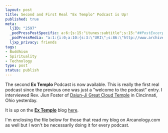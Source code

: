 ```yaml
--- 
layout: post
title: Second and First Real "Ex Templo" Podcast is Up!
published: true
meta: 
  ljID: "2597"
  _podPressPostSpecific: a:6:{s:15:"itunes:subtitle";s:15:"##PostExcerpt##";s:14:"itunes:summary";s:15:"##PostExcerpt##";s:15:"itunes:keywords";s:17:"##WordPressCats##";s:13:"itunes:author";s:10:"##Global##";s:15:"itunes:explicit";s:7:"Default";s:12:"itunes:block";s:7:"Default";}
  _podPressMedia: "a:1:{i:0;a:10:{s:3:\"URI\";s:86:\"http://www.archive.org/download/ExTemploPodcast/ex_templo_2-Jiun_Foster-part_1_vbr.mp3\";s:5:\"title\";s:47:\"Ex Templo Podcast #2: Rev. Jiun Foster - Part 1\";s:4:\"type\";s:9:\"audio_mp3\";s:4:\"size\";s:8:\"39489632\";s:8:\"duration\";s:5:\"32:55\";s:12:\"previewImage\";s:0:\"\";s:10:\"dimensionW\";s:0:\"\";s:10:\"dimensionH\";s:0:\"\";s:3:\"rss\";s:2:\"on\";s:4:\"atom\";s:2:\"on\";}}"
  ljxp_privacy: friends
tags: 
- Buddhism
- Spirituality
- Technology
type: post
status: publish
---
```

The second <strong>Ex Templo</strong> Podcast is now available. This is really the first real podcast since the previous one was just a "welcome to the podcast" entry. I interviewed Rev. Jiun Foster of <a href="http://www.daiun-ji.org/">Daiun-Ji Great Cloud Temple</a> in Cincinnati, Ohio yesterday.

It is up on the <a href="http://www.extemplo.org/"><strong>Ex Templo</strong></a> blog <a href="http://www.extemplo.org/?p=4">here</a>.

I'm enclosing the file below for those that read my blog on Arcanology.com as well but I won't be necessarily doing it for every podcast.
